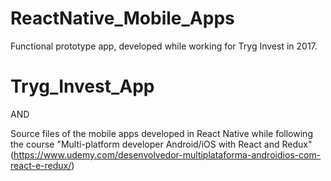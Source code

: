 # ReactNative_Mobile_Apps

Functional prototype app, developed while working for Tryg Invest in 2017.
# Tryg_Invest_App

AND

Source files of the mobile apps developed in React Native while following the course "Multi-platform developer Android/iOS with React and Redux" (https://www.udemy.com/desenvolvedor-multiplataforma-androidios-com-react-e-redux/)
